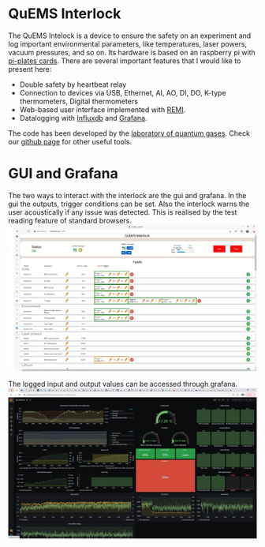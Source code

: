 # QuEMS Interlock

The QuEMS Intelock is a device to ensure the safety on an experiment and log important environmental parameters, like temperatures, laser powers, vacuum pressures, and so on. Its hardware is based on an raspberry pi with [pi-plates cards](https://pi-plates.com/). There are several important features that I would like to present here:

- Double safety by heartbeat relay
- Connection to devices via USB, Ethernet, AI, AO, DI, DO, K-type thermometers, Digital thermometers
- Web-based user interface implemented with [REMI](https://github.com/dddomodossola/remi).
- Datalogging with [Influxdb](https://www.influxdata.com/) and [Grafana](https://grafana.com/).

The code has been developed by the [laboratory of quantum gases](https://www.epfl.ch/labs/lqg/). Check our [github page](https://github.com/LQG-EPFL) for other useful tools.

# GUI and Grafana

The two ways to interact with the interlock are the gui and grafana. In the gui the outputs, trigger conditions can be set. Also the interlock warns the user acoustically if any issue was detected. This is realised by the test reading feature of standard browsers.![](gui.PNG)

The logged input and output values can be accessed through grafana.![](grafana.PNG)

